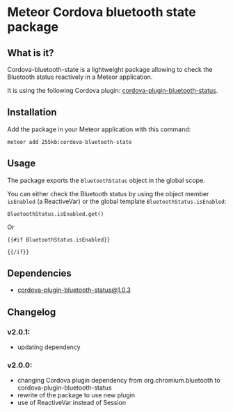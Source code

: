 # Meteor Cordova bluetooth state package

## What is it?

Cordova-bluetooth-state is a lightweight package allowing to check the Bluetooth status reactively in a Meteor application.

It is using the following Cordova plugin: [cordova-plugin-bluetooth-status](https://www.npmjs.com/package/cordova-plugin-bluetooth-status).

## Installation

Add the package in your Meteor application with this command:

```
meteor add 255kb:cordova-bluetooth-state
```

## Usage

The package exports the `BluetoothStatus` object in the global scope.

You can either check the Bluetooth status by using the object member `isEnabled` (a ReactiveVar) or the global template `BluetoothStatus.isEnabled`: 

    BluetoothStatus.isEnabled.get()

Or 
    
    {{#if BluetoothStatus.isEnabled}}
    
    {{/if}}
    
## Dependencies

- [cordova-plugin-bluetooth-status@1.0.3](https://www.npmjs.com/package/cordova-plugin-bluetooth-status)

  
## Changelog

### v2.0.1:
- updating dependency

### v2.0.0:
- changing Cordova plugin dependency from org.chromium.bluetooth to cordova-plugin-bluetooth-status
- rewrite of the package to use new plugin
- use of ReactiveVar instead of Session